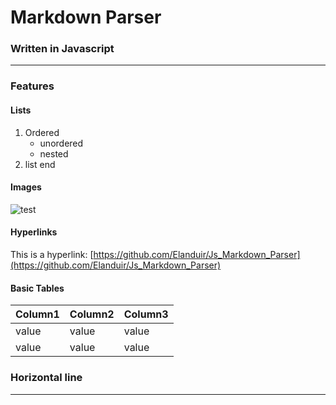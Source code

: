 # Markdown Parser

### Written in Javascript

---

### Features

#### Lists

1. Ordered
    - unordered
    - nested
2. list end

#### Images

![test](https://github.githubassets.com/images/modules/logos_page/GitHub-Mark.png)

#### Hyperlinks

This is a hyperlink: [https://github.com/Elanduir/Js_Markdown_Parser](https://github.com/Elanduir/Js_Markdown_Parser)

#### Basic Tables

| Column1 | Column2 | Column3 |
| ------- | ------- | ------- |
| value   | value   | value   |
| value   | value   | value   |

### Horizontal line

---
